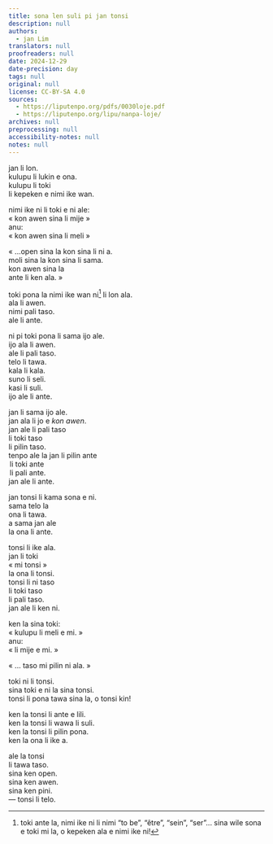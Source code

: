 ```yaml
---
title: sona len suli pi jan tonsi
description: null
authors:
  - jan Lim
translators: null
proofreaders: null
date: 2024-12-29
date-precision: day
tags: null
original: null
license: CC-BY-SA 4.0
sources:
  - https://liputenpo.org/pdfs/0030loje.pdf
  - https://liputenpo.org/lipu/nanpa-loje/
archives: null
preprocessing: null
accessibility-notes: null
notes: null
---
```


jan li lon.  
kulupu li lukin e ona.  
kulupu li toki  
            li kepeken e nimi ike wan.

nimi ike ni li toki e ni ale:  
​    « kon awen sina li mije »  
anu:  
​    « kon awen sina li meli »

« ...open sina la kon sina li ni a.  
      moli sina la kon sina li sama.  
      kon awen sina la  
      ante li ken ala. »

toki pona la nimi ike wan ni[^1] li lon ala.  
                   ala li awen.  
                   nimi pali taso.  
                   ale li ante.

ni pi toki pona li sama ijo ale.   
ijo ala li awen.  
ale li pali taso.  
     telo li tawa.  
     kala li kala.   
     suno li seli.  
     kasi li suli.  
ijo ale li ante.

jan li sama ijo ale.  
jan ala li jo e *kon awen*.  
jan ale li pali taso  
            li toki taso  
            li pilin taso.  
tenpo ale la jan li pilin ante  
                          li toki ante  
                          li pali ante.  
jan ale li ante. 

jan tonsi li kama sona e ni.  
sama telo la  
ona li tawa.  
a sama jan ale  
la ona li ante.

tonsi li ike ala.  
jan li toki  
    « mi tonsi »  
la ona li tonsi.  
tonsi li ni taso  
         li toki taso  
         li pali taso.  
jan ale li ken ni.

ken la sina toki:  
    « kulupu li meli e mi. »  
anu:  
    «             li mije e mi. »

« ... taso mi pilin ni ala. »

toki ni li tonsi.  
sina toki e ni la sina tonsi.  
tonsi li pona tawa sina la, o tonsi kin\! 

ken la tonsi li ante e lili.  
ken la tonsi li wawa li suli.  
ken la tonsi li pilin pona.  
ken la ona li ike a.

ale la tonsi  
                      li tawa taso.  
sina ken open.  
sina ken awen.  
sina ken pini.  
                   —  tonsi li telo. 

[^1]:  toki ante la, nimi ike ni li nimi “to be”, “être”, “sein”, “ser”... sina wile sona e toki mi la, o kepeken ala e nimi ike ni\!
